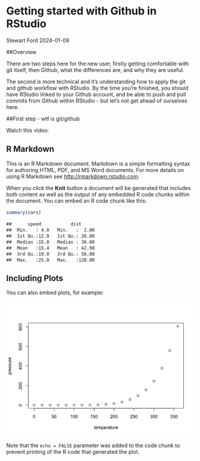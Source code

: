 Getting started with Github in RStudio
================
Stewart Ford
2024-01-09

\##Overview

There are two steps here for the new user, firstly getting comfortable
with git itself, then Github, what the differences are, and why they are
useful.

The second is more technical and it’s understanding how to apply the git
and github workflow with RStudio. By the time you’re finished, you
should have RStudio linked to your Github account, and be able to push
and pull commits from Github within RStudio - but let’s not get ahead of
ourselves here.

\##First step - wtf is git/github

Watch this video:

## R Markdown

This is an R Markdown document. Markdown is a simple formatting syntax
for authoring HTML, PDF, and MS Word documents. For more details on
using R Markdown see <http://rmarkdown.rstudio.com>.

When you click the **Knit** button a document will be generated that
includes both content as well as the output of any embedded R code
chunks within the document. You can embed an R code chunk like this:

``` r
summary(cars)
```

    ##      speed           dist       
    ##  Min.   : 4.0   Min.   :  2.00  
    ##  1st Qu.:12.0   1st Qu.: 26.00  
    ##  Median :15.0   Median : 36.00  
    ##  Mean   :15.4   Mean   : 42.98  
    ##  3rd Qu.:19.0   3rd Qu.: 56.00  
    ##  Max.   :25.0   Max.   :120.00

## Including Plots

You can also embed plots, for example:

![](Untitled_files/figure-gfm/pressure-1.png)<!-- -->

Note that the `echo = FALSE` parameter was added to the code chunk to
prevent printing of the R code that generated the plot.
